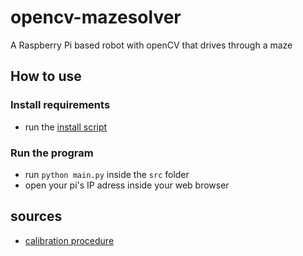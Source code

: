 # opencv-mazesolver
A Raspberry Pi based robot with openCV that drives through a maze


## How to use
### Install requirements
- run the [install script](INSTALL.sh)
### Run the program
- run `python main.py` inside the `src` folder
- open your pi's IP adress inside your web browser


## sources
- [calibration procedure](https://github.com/tizianofiorenzani/how_do_drones_work/tree/master/opencv)
